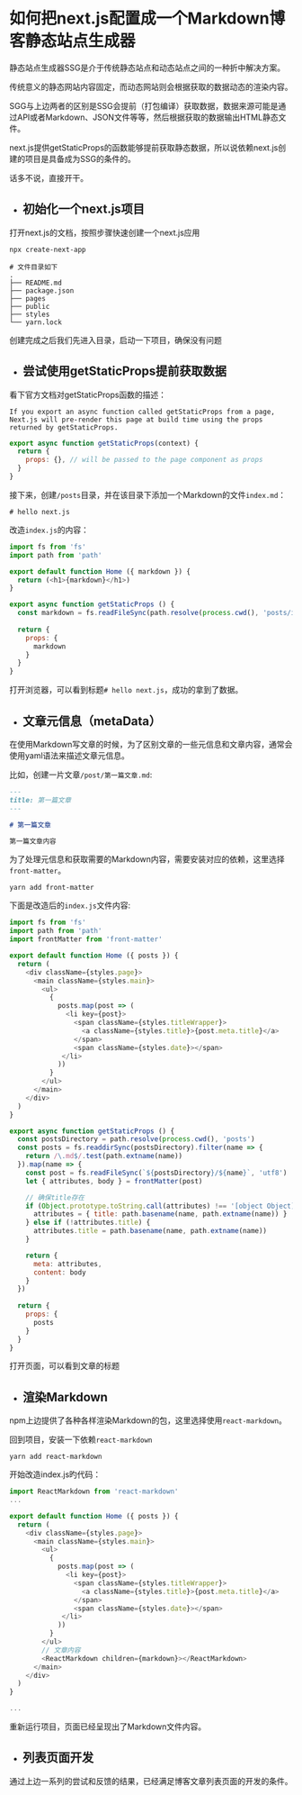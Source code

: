 # 如何把next.js配置成一个Markdown博客静态站点生成器

静态站点生成器SSG是介于传统静态站点和动态站点之间的一种折中解决方案。

传统意义的静态网站内容固定，而动态网站则会根据获取的数据动态的渲染内容。

SGG与上边两者的区别是SSG会提前（打包编译）获取数据，数据来源可能是通过API或者Markdown、JSON文件等等，然后根据获取的数据输出HTML静态文件。

next.js提供getStaticProps的函数能够提前获取静态数据，所以说依赖next.js创建的项目是具备成为SSG的条件的。

话多不说，直接开干。

* ## 初始化一个next.js项目

打开next.js的文档，按照步骤快速创建一个next.js应用

```
npx create-next-app

# 文件目录如下
.
├── README.md
├── package.json
├── pages
├── public
├── styles
└── yarn.lock
```

创建完成之后我们先进入目录，启动一下项目，确保没有问题

* ## 尝试使用getStaticProps提前获取数据

看下官方文档对getStaticProps函数的描述：

```
If you export an async function called getStaticProps from a page, Next.js will pre-render this page at build time using the props returned by getStaticProps.
```

```js
export async function getStaticProps(context) {
  return {
    props: {}, // will be passed to the page component as props
  }
}
```

接下来，创建`/posts`目录，并在该目录下添加一个Markdown的文件`index.md`：

```
# hello next.js
```

改造`index.js`的内容：

```js
import fs from 'fs'
import path from 'path'

export default function Home ({ markdown }) {
  return (<h1>{markdown}</h1>)
}

export async function getStaticProps () {
  const markdown = fs.readFileSync(path.resolve(process.cwd(), 'posts/index.md'), 'utf8')
  
  return {
    props: {
      markdown
    }
  }
}
```

打开浏览器，可以看到标题`# hello next.js`，成功的拿到了数据。

* ## 文章元信息（metaData）

在使用Markdown写文章的时候，为了区别文章的一些元信息和文章内容，通常会使用yaml语法来描述文章元信息。

比如，创建一片文章`/post/第一篇文章.md`:

```md
---
title: 第一篇文章
---

# 第一篇文章

第一篇文章内容
```

为了处理元信息和获取需要的Markdown内容，需要安装对应的依赖，这里选择`front-matter`。

```
yarn add front-matter
```

下面是改造后的`index.js`文件内容:

```js
import fs from 'fs'
import path from 'path'
import frontMatter from 'front-matter'

export default function Home ({ posts }) {
  return (
    <div className={styles.page}>
      <main className={styles.main}>
        <ul>
          {
            posts.map(post => (
              <li key={post}>
                <span className={styles.titleWrapper}>
                  <a className={styles.title}>{post.meta.title}</a>
                </span>
                <span className={styles.date}></span>
             </li>
            ))
          }
        </ul>
      </main>
    </div>
  )
}

export async function getStaticProps () {
  const postsDirectory = path.resolve(process.cwd(), 'posts')
  const posts = fs.readdirSync(postsDirectory).filter(name => {
    return /\.md$/.test(path.extname(name))
  }).map(name => {
    const post = fs.readFileSync(`${postsDirectory}/${name}`, 'utf8')
    let { attributes, body } = frontMatter(post)

    // 确保title存在
    if (Object.prototype.toString.call(attributes) !== '[object Object]') {
      attributes = { title: path.basename(name, path.extname(name)) }
    } else if (!attributes.title) {
      attributes.title = path.basename(name, path.extname(name))
    }

    return {
      meta: attributes,
      content: body
    }
  })
  
  return {
    props: {
      posts
    }
  }
}
```

打开页面，可以看到文章的标题

* ## 渲染Markdown

npm上边提供了各种各样渲染Markdown的包，这里选择使用`react-markdown`。


回到项目，安装一下依赖`react-markdown`

```
yarn add react-markdown
```

开始改造index.js旳代码：

```js
import ReactMarkdown from 'react-markdown'
...

export default function Home ({ posts }) {
  return (
    <div className={styles.page}>
      <main className={styles.main}>
        <ul>
          {
            posts.map(post => (
              <li key={post}>
                <span className={styles.titleWrapper}>
                  <a className={styles.title}>{post.meta.title}</a>
                </span>
                <span className={styles.date}></span>
             </li>
            ))
          }
        </ul>
        // 文章内容
        <ReactMarkdown children={markdown}></ReactMarkdown>
      </main>
    </div>
  )
}

...
```

重新运行项目，页面已经呈现出了Markdown文件内容。

* ## 列表页面开发

通过上边一系列的尝试和反馈的结果，已经满足博客文章列表页面的开发的条件。


